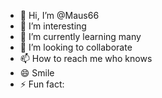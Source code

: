 - 👋 Hi, I’m @Maus66 
- 👀 I’m interesting
- 🌱 I’m currently learning many
- 💞️ I’m looking to collaborate 
- 📫 How to reach me who knows
- 😄 Smile 
- ⚡ Fun fact: 

<!---
Maus66/Maus66 is a ✨ special ✨ repository because its `README.md` (this file) appears on your GitHub profile.
You can click the Preview link to take a look at your changes.
--->
